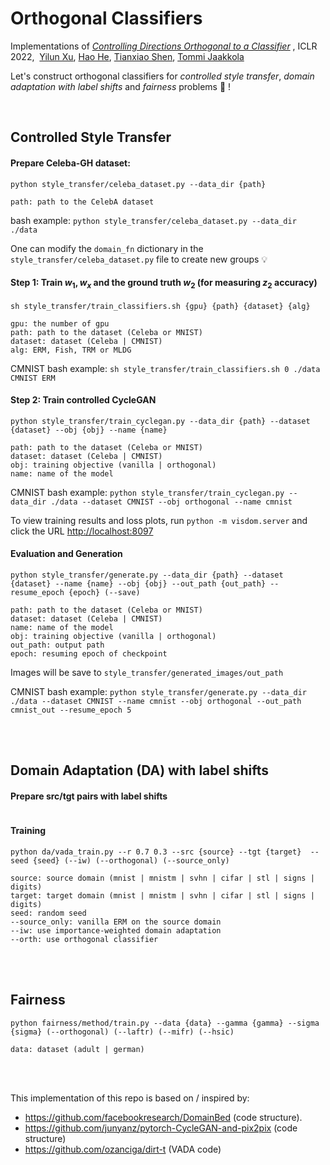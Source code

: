 # Orthogonal Classifiers

Implementations of  [*Controlling Directions Orthogonal to a Classifier*](https://openreview.net/forum?id=DIjCrlsu6Z) , ICLR 2022,  &nbsp;[Yilun Xu](yilun-xu.com), [Hao He](http://people.csail.mit.edu/hehaodele/), [Tianxiao Shen](https://people.csail.mit.edu/tianxiao/), [Tommi Jaakkola](http://people.csail.mit.edu/tommi/tommi.html)

Let's construct orthogonal classifiers for *controlled style transfer*, *domain adaptation with label shifts* and *fairness* problems :cowboy_hat_face: !

<br/>

## Controlled Style Transfer

#### Prepare Celeba-GH dataset:

```shell
python style_transfer/celeba_dataset.py --data_dir {path}

path: path to the CelebA dataset
```

bash example: `python style_transfer/celeba_dataset.py --data_dir ./data`

One can modify the `domain_fn` dictionary in the `style_transfer/celeba_dataset.py` file to create new groups :bulb:



#### Step 1: Train $w_1,w_x$ and the ground truth $w_2$ (for measuring $z_2$ accuracy)

```shell
sh style_transfer/train_classifiers.sh {gpu} {path} {dataset} {alg}

gpu: the number of gpu
path: path to the dataset (Celeba or MNIST)
dataset: dataset (Celeba | CMNIST)
alg: ERM, Fish, TRM or MLDG
```

CMNIST bash example: `sh style_transfer/train_classifiers.sh 0 ./data CMNIST ERM`



#### Step 2: Train controlled CycleGAN

```shell
python style_transfer/train_cyclegan.py --data_dir {path} --dataset {dataset} --obj {obj} --name {name}

path: path to the dataset (Celeba or MNIST)
dataset: dataset (Celeba | CMNIST)
obj: training objective (vanilla | orthogonal)
name: name of the model
```

CMNIST bash example: `python style_transfer/train_cyclegan.py --data_dir ./data --dataset CMNIST --obj orthogonal --name cmnist`

To view training results and loss plots, run `python -m visdom.server` and click the URL [http://localhost:8097](http://localhost:8097/)



#### Evaluation and Generation

```shell
python style_transfer/generate.py --data_dir {path} --dataset {dataset} --name {name} --obj {obj} --out_path {out_path} --resume_epoch {epoch} (--save)

path: path to the dataset (Celeba or MNIST)
dataset: dataset (Celeba | CMNIST)
name: name of the model
obj: training objective (vanilla | orthogonal)
out_path: output path
epoch: resuming epoch of checkpoint
```

Images will be save to `style_transfer/generated_images/out_path`

CMNIST bash example: `python style_transfer/generate.py --data_dir ./data --dataset CMNIST --name cmnist --obj orthogonal --out_path cmnist_out --resume_epoch 5`

<br/><br/>

## Domain Adaptation (DA) with label shifts

#### Prepare src/tgt pairs with label shifts

```shell

```



#### Training

```shell
python da/vada_train.py --r 0.7 0.3 --src {source} --tgt {target}  --seed {seed} (--iw) (--orthogonal) (--source_only)

source: source domain (mnist | mnistm | svhn | cifar | stl | signs | digits)
target: target domain (mnist | mnistm | svhn | cifar | stl | signs | digits)
seed: random seed
--source_only: vanilla ERM on the source domain
--iw: use importance-weighted domain adaptation
--orth: use orthogonal classifier
```

<br/><br/>

## Fairness

```shell
python fairness/method/train.py --data {data} --gamma {gamma} --sigma {sigma} (--orthogonal) (--laftr) (--mifr) (--hsic)

data: dataset (adult | german)
```



<br/><br/>

This implementation of this repo is based on / inspired by:

- https://github.com/facebookresearch/DomainBed (code structure).
- https://github.com/junyanz/pytorch-CycleGAN-and-pix2pix (code structure)
- https://github.com/ozanciga/dirt-t (VADA code)

